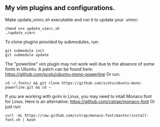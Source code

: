 My vim plugins and configurations.
---

Make update_vimrc.sh executable and run it to update your .vimrc:

    chmod u+x update_vimrc.sh
    ./update_vimrc

To clone plugins provided by submodules, run:

    git submodule init
    git submodule update

The "powerline" vim plugin may not work well due to the absence of some fonts in Ubuntu. A patch can be found here: https://github.com/scotu/ubuntu-mono-powerline Or run:

    cd ~/.fonts/ && git clone https://github.com/scotu/ubuntu-mono-powerline.git && cd ~

If you are working with gvim in Linux, you may need to intall Monaco font for Linux. Here is an alternative: https://github.com/cstrap/monaco-font Or just run:

    curl -kL https://raw.github.com/cstrap/monaco-font/master/install-font.sh | bash


